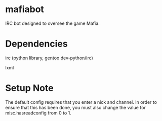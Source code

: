 mafiabot
========

IRC bot designed to oversee the game Mafia.

Dependencies
============

irc (python library, gentoo dev-python/irc)

lxml

Setup Note
==========

The default config requires that you enter a nick and channel.
In order to ensure that this has been done, you must also change
the value for misc.hasreadconfig from 0 to 1.
